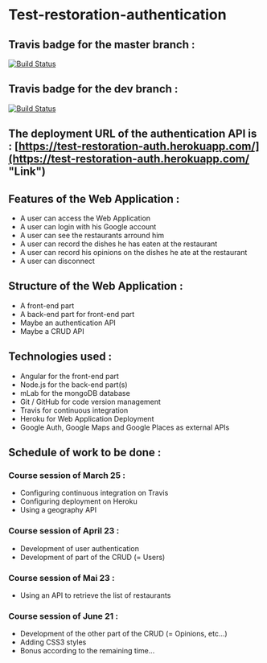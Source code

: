 # Test-restoration-authentication

## Travis badge for the master branch :

[![Build Status](https://travis-ci.org/BeguinMattis/Test-restoration-authentication.svg?branch=master)](https://travis-ci.org/BeguinMattis/Test-restoration-authentication)

## Travis badge for the dev branch :

[![Build Status](https://travis-ci.org/BeguinMattis/Test-restoration-authentication.svg?branch=dev)](https://travis-ci.org/BeguinMattis/Test-restoration-authentication)

## The deployment URL of the authentication API is : [https://test-restoration-auth.herokuapp.com/](https://test-restoration-auth.herokuapp.com/ "Link")

## Features of the Web Application :

- A user can access the Web Application
- A user can login with his Google account
- A user can see the restaurants arround him
- A user can record the dishes he has eaten at the restaurant
- A user can record his opinions on the dishes he ate at the restaurant
- A user can disconnect

## Structure of the Web Application :

- A front-end part
- A back-end part for front-end part
- Maybe an authentication API
- Maybe a CRUD API

## Technologies used :

- Angular for the front-end part
- Node.js for the back-end part(s)
- mLab for the mongoDB database
- Git / GitHub for code version management
- Travis for continuous integration
- Heroku for Web Application Deployment
- Google Auth, Google Maps and Google Places as external APIs

## Schedule of work to be done :

### Course session of March 25 :

- Configuring continuous integration on Travis
- Configuring deployment on Heroku
- Using a geography API

### Course session of April 23 :

- Development of user authentication
- Development of part of the CRUD (= Users)

### Course session of Mai 23 :

- Using an API to retrieve the list of restaurants

### Course session of June 21 :

- Development of the other part of the CRUD (= Opinions, etc...)
- Adding CSS3 styles
- Bonus according to the remaining time...
